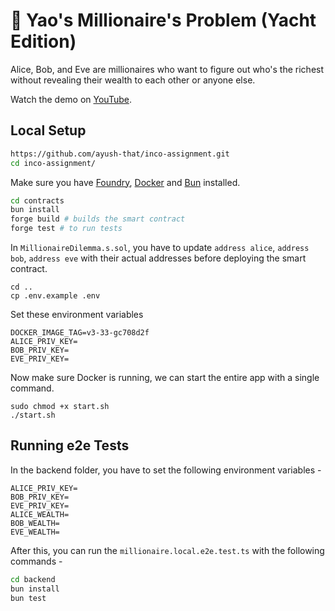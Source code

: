 # 🚤 Yao's Millionaire's Problem (Yacht Edition)
Alice, Bob, and Eve are millionaires who want to figure out who's the richest without revealing their wealth to each other or anyone else.

Watch the demo on [YouTube](https://youtu.be/Nq3isZTK1gA?si=1bnN5_MZADi9a38Z).

## **Local Setup**

```bash
https://github.com/ayush-that/inco-assignment.git
cd inco-assignment/
```

Make sure you have [Foundry](https://book.getfoundry.sh/getting-started/installation), [Docker](https://docs.docker.com/engine/install/) and [Bun](https://bun.sh/docs/cli/install) installed.

```bash
cd contracts
bun install
forge build # builds the smart contract
forge test # to run tests
```

In `MillionaireDilemma.s.sol`, you have to update `address alice`, `address bob`, `address eve` with their actual addresses before deploying the smart contract.

```
cd ..
cp .env.example .env
```

Set these environment variables
```
DOCKER_IMAGE_TAG=v3-33-gc708d2f
ALICE_PRIV_KEY=
BOB_PRIV_KEY=
EVE_PRIV_KEY=
```

Now make sure Docker is running, we can start the entire app with a single command.

```
sudo chmod +x start.sh
./start.sh
```

## **Running e2e Tests**

In the backend folder, you have to set the following environment variables -

```
ALICE_PRIV_KEY=
BOB_PRIV_KEY=
EVE_PRIV_KEY=
ALICE_WEALTH=
BOB_WEALTH=
EVE_WEALTH=
```

After this, you can run the `millionaire.local.e2e.test.ts` with the following commands -

```bash
cd backend
bun install
bun test
```

